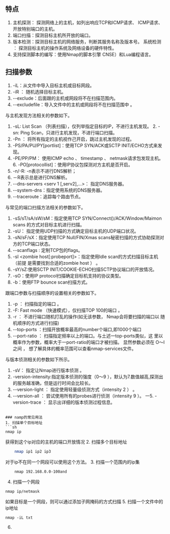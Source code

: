 ## 特点
1. 主机探测： 探测网络上的主机，如列出响应TCP和ICMP请求、 ICMP请求、 开放特别端口的主机。
2. 端口扫描：探测目标主机所开放的端口。
3. 版本检测：探测目标主机的网络服务，判断其服务名称及版本号。 系统检测 ： 探测目标主机的操作系统及网络设备的硬件特性。
4. 支持探测脚本的编写：使用Nmap的脚本引擎 CNSE）和Lua编程语言。

## 扫描参数
1. -iL：从文件中导入目标主机或目标网段。
2. -iR ： 随机选择目标主机。
3. --exclude：后面跟的主机或网段将不在扫描范围内。
4. --excludefile：导入文件中的主机或网段将不在扫描范围中 。 

与主机发现方法相关的参数如下。
1. -sL: List Scan （列表扫描），仅列举指定目标的IP，不进行主机发现。 2. -sn: Ping Scan，只进行主机发现，不进行端口扫描。
3. -Pn ： 将所有指定的主机视作己开启，跳过主机发现的过程。
4. -PS/PA/PU/PY[portlist]：使用TCP SYN/ACK或SCTP INIT/ECHO方式来发现。 
5. -PE/PP/PM： 使用ICMP echo 、 timestamp 、 netmask请求包发现主机。 6. -PO[protocollist]：使用IP协议包探测对方主机是否开启。 
7. -n/-R: -n表示不进行DNS解析；
8. －R表示总是进行DNS解析。 
9. --dns-servers <serv 1 [,serv2],...>： 指定DNS服务器。 
10. --system-dns：指定使用系统的DNS服务器。
11. --traceroute：追踪每个路由节点。 

与常见的端口扫描方法相关的参数如下。
1. -sS/sT/sA/sW/sM：指定使用TCP SYN/Connect()/ACK/Window/Maimon scans 的方式对目标主机进行扫描。
2. -sU： 指定使用UDP扫描的方式确定目标主机的UDP端口状况。
3. -sN/sF/sX：指定使用TCP Null/FIN/Xmas scans秘密扫描的方式协助探测对 方的TCP端口状态。
4. --scanflags <flags>: 定制TCP包的flags。
5. -sI <zombie host[:probeport]>：指定使用Idle scan的方式扫描目标主机（前提 是需要找到合适的zombie host ） 。
6. -sY/sZ:使用SCTP INIT/COOKIE-ECHO扫描SCTP协议端口的开放情况。
7. -sO：使用IP protocol扫描确定目标机支持的协议类型。
8. -b<FTP relay host>：使用FTP bounce scan扫描方式。

跟端口参数与扫描顺序的设置相关的参数如下。
1. -p <port ranges>： 扫描指定的端口 。
2. -F: Fast mode （快速模式），仅扫描TOP 100的端口 。
3. -r ： 不进行端口随机打乱的操作(如无该参数， Nmap会将要扫描的端口以 随机顺序的方式进行扫描)
4. --top-ports <number>：扫描开放概率最高的number个端口,即1000个端口
5. --port-ratio <ratio>： 扫描指定频率以上的端口。与土述一top-ports类似，这 里以概率作为参数，概率大于一port-ratio的端口才被扫描。 显然参数必须在 O～l之间 ， 想了解具体的概率范围可以查看nmap-services文件。
    
与版本侦测相关的参数如下所示。
1. -sV： 指定让Nmap进行版本侦测 。
2. -version-intensity<level>:指定版本侦测的强度（0～9 ），默认为7.数值越高,探测出的服务越准确，但是运行时间会比较长。
3. --version-light ： 指定使用轻量级侦测方式（intensity 2 ） 。 
4. --version-all ： 尝试使用所有的probes进行侦测（intensity 9 ）。 一5. -version-trace ： 显示出详细的版本侦测过程信息。
    

```

### namp的常见用法
1. 扫描单个目标地址
```sh
nmap ip
```
获得到这个ip对应的主机的端口开放情况
2. 扫描多个目标地址 

```sh
    nmap ip1 ip2 ip3
```
对于ip不在同一个网段可以使用这个方法。
3. 扫描一个范围内的ip集
```
    nmap 192.168.0.0-100and
```
4. 扫描一个网段  
```shwll
nmap ip/netmask
```
如果目标是一个网段，则可以通过添加子网掩码的方式扫描
5. 扫描一个文件中的ip地址
```
nmap -iL txt
```
6. 

```{.python .input}

```
